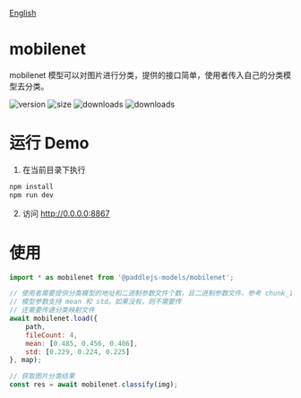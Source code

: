 [English](./README.md)

# mobilenet

mobilenet 模型可以对图片进行分类，提供的接口简单，使用者传入自己的分类模型去分类。

<img src="https://img.shields.io/npm/v/@paddlejs-models/mobilenet?color=success" alt="version"> <img src="https://img.shields.io/bundlephobia/min/@paddlejs-models/mobilenet" alt="size"> <img src="https://img.shields.io/npm/dm/@paddlejs-models/mobilenet?color=orange" alt="downloads"> <img src="https://img.shields.io/npm/dt/@paddlejs-models/mobilenet" alt="downloads">

# 运行 Demo
1. 在当前目录下执行
``` bash
npm install
npm run dev
```
2. 访问 http://0.0.0.0:8867

# 使用

```js
import * as mobilenet from '@paddlejs-models/mobilenet';

// 使用者需要提供分类模型的地址和二进制参数文件个数，且二进制参数文件，参考 chunk_1.dat、chunk_2.dat，...
// 模型参数支持 mean 和 std。如果没有，则不需要传
// 还需要传递分类映射文件
await mobilenet.load({
    path,
    fileCount: 4,
    mean: [0.485, 0.456, 0.406],
    std: [0.229, 0.224, 0.225]
}, map);

// 获取图片分类结果
const res = await mobilenet.classify(img);

```
